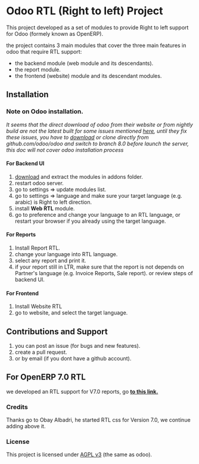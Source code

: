 # Odoo RTL (Right to left) Project

This project developed as a set of modules to provide Right to left support for Odoo (formely known as OpenERP).

the project contains 3 main modules that cover the three main features in odoo that require RTL support:

* the backend module (web module and its descendants).
* the report module.
* the frontend (website) module and its descendant modules.

## Installation

### Note on Odoo installation.

*It seems that the direct download of odoo from their website or from nightly build are not the latest built for some issues mentioned [here](https://github.com/odoo/odoo/issues/798), until they fix these issues, you have to [download](https://github.com/odoo/odoo/archive/8.0.zip) or  clone directly from github.com/odoo/odoo and switch to branch 8.0 before launch the server, this doc will not cover odoo installation process*

#### For Backend UI
1. [download](https://github.com/barsi/odoo-rtl/archive/master.zip) and extract the modules in addons folder.
2. restart odoo server.
3. go to settings => update modules list.
4. go to settings => language and make sure your target language (e.g. arabic) is Right to left direction.
5. install **Web RTL** module.
6. go to preference and change your language to an RTL language, or restart your browser if you already using the target language.

#### For Reports
1. Install Report RTL.
2. change your language into RTL language.
3. select any report and print it.
4. if your report still in LTR, make sure that the report is not depends on Partner's language (e.g. Invoice Reports, Sale report). or review steps of backend UI.

#### For Frontend
1. Install Website RTL
2. go to website, and select the target language.


## Contributions and Support
1. you can post an issue (for bugs and new features).
2. create a pull request.
3. or by email (if you dont have a github account).


## For OpenERP 7.0 RTL
we developed an RTL support for V7.0 reports, go **[to this link.](https://github.com/barsi/openerp-rtl)**

### Credits
Thanks go to Obay Albadri, he started RTL css for Version 7.0, we continue adding above it.

### License
This project is licensed under [AGPL v3](http://www.gnu.org/licenses/agpl-3.0.html) (the same as odoo).

